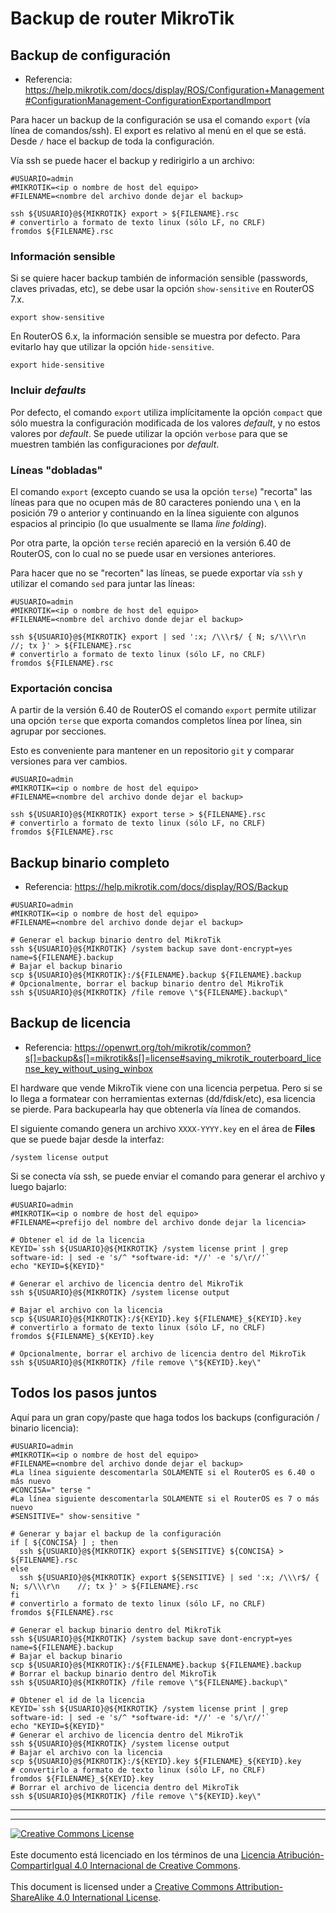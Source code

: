 # Backup de router MikroTik

## Backup de configuración

* Referencia: https://help.mikrotik.com/docs/display/ROS/Configuration+Management#ConfigurationManagement-ConfigurationExportandImport

Para hacer un backup de la configuración se usa el comando `export` (vía línea
de comandos/ssh). El export es relativo al menú en el que se está. Desde `/`
hace el backup de toda la configuración.

Vía ssh se puede hacer el backup y redirigirlo a un archivo:
```
#USUARIO=admin
#MIKROTIK=<ip o nombre de host del equipo>
#FILENAME=<nombre del archivo donde dejar el backup>

ssh ${USUARIO}@${MIKROTIK} export > ${FILENAME}.rsc
# convertirlo a formato de texto linux (sólo LF, no CRLF)
fromdos ${FILENAME}.rsc
```

### Información sensible
Si se quiere hacer backup también de información sensible (passwords, claves
privadas, etc), se debe usar la opción `show-sensitive` en RouterOS 7.x.
```
export show-sensitive
```

En RouterOS 6.x, la información sensible se muestra por defecto. Para evitarlo
hay que utilizar la opción `hide-sensitive`.
```
export hide-sensitive
```

### Incluir _defaults_
Por defecto, el comando `export` utiliza implícitamente la opción `compact` que
sólo muestra la configuración modificada de los valores _default_, y no estos
valores por _default_. Se puede utilizar la opción `verbose` para que se
muestren también las configuraciones por _default_.

### Líneas "dobladas"
El comando `export` (excepto cuando se usa la opción `terse`) "recorta" las
líneas para que no ocupen más de 80 caracteres poniendo una **`\`** en la
posición 79 o anterior y continuando en la línea siguiente con algunos espacios
al principio (lo que usualmente se llama _line folding_).

Por otra parte, la opción `terse` recién apareció en la versión 6.40 de
RouterOS, con lo cual no se puede usar en versiones anteriores.

Para hacer que no se "recorten" las líneas, se puede exportar vía `ssh` y
utilizar el comando `sed` para juntar las líneas:
```
#USUARIO=admin
#MIKROTIK=<ip o nombre de host del equipo>
#FILENAME=<nombre del archivo donde dejar el backup>

ssh ${USUARIO}@${MIKROTIK} export | sed ':x; /\\\r$/ { N; s/\\\r\n    //; tx }' > ${FILENAME}.rsc
# convertirlo a formato de texto linux (sólo LF, no CRLF)
fromdos ${FILENAME}.rsc
```

### Exportación concisa
A partir de la versión 6.40 de RouterOS el comando `export` permite utilizar
una opción `terse` que exporta comandos completos línea por línea, sin agrupar
por secciones.

Esto es conveniente para mantener en un repositorio `git` y comparar versiones
para ver cambios.
```
#USUARIO=admin
#MIKROTIK=<ip o nombre de host del equipo>
#FILENAME=<nombre del archivo donde dejar el backup>

ssh ${USUARIO}@${MIKROTIK} export terse > ${FILENAME}.rsc
# convertirlo a formato de texto linux (sólo LF, no CRLF)
fromdos ${FILENAME}.rsc
```

## Backup binario completo

* Referencia: https://help.mikrotik.com/docs/display/ROS/Backup
```
#USUARIO=admin
#MIKROTIK=<ip o nombre de host del equipo>
#FILENAME=<nombre del archivo donde dejar el backup>

# Generar el backup binario dentro del MikroTik
ssh ${USUARIO}@${MIKROTIK} /system backup save dont-encrypt=yes name=${FILENAME}.backup
# Bajar el backup binario
scp ${USUARIO}@${MIKROTIK}:/${FILENAME}.backup ${FILENAME}.backup
# Opcionalmente, borrar el backup binario dentro del MikroTik
ssh ${USUARIO}@${MIKROTIK} /file remove \"${FILENAME}.backup\"
```

## Backup de licencia

* Referencia: https://openwrt.org/toh/mikrotik/common?s[]=backup&s[]=mikrotik&s[]=license#saving_mikrotik_routerboard_license_key_without_using_winbox

El hardware que vende MikroTik viene con una licencia perpetua. Pero si se lo
llega a formatear con herramientas externas (dd/fdisk/etc), esa licencia se
pierde. Para backupearla hay que obtenerla vía línea de comandos.

El siguiente comando genera un archivo `XXXX-YYYY.key` en el área de **Files**
que se puede bajar desde la interfaz:
```
/system license output
```

Si se conecta vía ssh, se puede enviar el comando para generar el archivo y
luego bajarlo:
```
#USUARIO=admin
#MIKROTIK=<ip o nombre de host del equipo>
#FILENAME=<prefijo del nombre del archivo donde dejar la licencia>

# Obtener el id de la licencia
KEYID=`ssh ${USUARIO}@${MIKROTIK} /system license print | grep software-id: | sed -e 's/^ *software-id: *//' -e 's/\r//'`
echo "KEYID=${KEYID}"

# Generar el archivo de licencia dentro del MikroTik
ssh ${USUARIO}@${MIKROTIK} /system license output

# Bajar el archivo con la licencia
scp ${USUARIO}@${MIKROTIK}:/${KEYID}.key ${FILENAME}_${KEYID}.key
# convertirlo a formato de texto linux (sólo LF, no CRLF)
fromdos ${FILENAME}_${KEYID}.key

# Opcionalmente, borrar el archivo de licencia dentro del MikroTik
ssh ${USUARIO}@${MIKROTIK} /file remove \"${KEYID}.key\"
```

## Todos los pasos juntos

Aquí para un gran copy/paste que haga todos los backups (configuración / binario
licencia):
```
#USUARIO=admin
#MIKROTIK=<ip o nombre de host del equipo>
#FILENAME=<nombre del archivo donde dejar el backup>
#La línea siguiente descomentarla SOLAMENTE si el RouterOS es 6.40 o más nuevo
#CONCISA=" terse "
#La línea siguiente descomentarla SOLAMENTE si el RouterOS es 7 o más nuevo
#SENSITIVE=" show-sensitive "

# Generar y bajar el backup de la configuración
if [ ${CONCISA} ] ; then
  ssh ${USUARIO}@${MIKROTIK} export ${SENSITIVE} ${CONCISA} > ${FILENAME}.rsc
else
  ssh ${USUARIO}@${MIKROTIK} export ${SENSITIVE} | sed ':x; /\\\r$/ { N; s/\\\r\n    //; tx }' > ${FILENAME}.rsc
fi
# convertirlo a formato de texto linux (sólo LF, no CRLF)
fromdos ${FILENAME}.rsc

# Generar el backup binario dentro del MikroTik
ssh ${USUARIO}@${MIKROTIK} /system backup save dont-encrypt=yes name=${FILENAME}.backup
# Bajar el backup binario
scp ${USUARIO}@${MIKROTIK}:/${FILENAME}.backup ${FILENAME}.backup
# Borrar el backup binario dentro del MikroTik
ssh ${USUARIO}@${MIKROTIK} /file remove \"${FILENAME}.backup\"

# Obtener el id de la licencia
KEYID=`ssh ${USUARIO}@${MIKROTIK} /system license print | grep software-id: | sed -e 's/^ *software-id: *//' -e 's/\r//'`
echo "KEYID=${KEYID}"
# Generar el archivo de licencia dentro del MikroTik
ssh ${USUARIO}@${MIKROTIK} /system license output
# Bajar el archivo con la licencia
scp ${USUARIO}@${MIKROTIK}:/${KEYID}.key ${FILENAME}_${KEYID}.key
# convertirlo a formato de texto linux (sólo LF, no CRLF)
fromdos ${FILENAME}_${KEYID}.key
# Borrar el archivo de licencia dentro del MikroTik
ssh ${USUARIO}@${MIKROTIK} /file remove \"${KEYID}.key\"
```

___
<!-- LICENSE -->
___
<a rel="licencia" href="https://creativecommons.org/licenses/by-sa/4.0/deed.es">
<img alt="Creative Commons License" style="border-width:0"
src="https://i.creativecommons.org/l/by-sa/4.0/88x31.png" /></a>
<br /><br />
Este documento está licenciado en los términos de una <a rel="licencia"
href="https://creativecommons.org/licenses/by-sa/4.0/deed.es">
Licencia Atribución-CompartirIgual 4.0 Internacional de Creative Commons</a>.
<br /><br />
This document is licensed under a <a rel="license" 
href="https://creativecommons.org/licenses/by-sa/4.0/deed.en">
Creative Commons Attribution-ShareAlike 4.0 International License</a>.
<!-- END --> 
